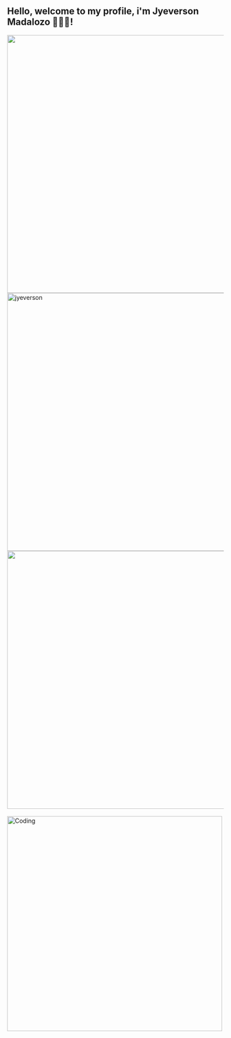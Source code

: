 ## Hello, welcome to my profile, i'm Jyeverson Madalozo 👦🏻‍💻! 
<div>
  <a href="https://github.com/Jyeverson-Madalozo">
  <img align="eight" src="https://github-readme-stats.vercel.app/api?username=Jyeverson&show_icons=true&theme=solarized-light&include_all_commits=true&count_private=true" width="600"/>
  <img align="eight" src="https://github-readme-streak-stats.herokuapp.com/?user=jyeverson&theme=solarized-light" alt="jyeverson" width="600"/>
  <img align="center" src="https://github-readme-stats.vercel.app/api/top-langs/?username=Jyeverson&layout=compact&langs_count=7&theme=solarized-light" width="600"/>


</div>
<br><img align="center" alt="Coding" width="500" src="https://media.giphy.com/media/10FwycrnAkpshW/giphy.gif" />
